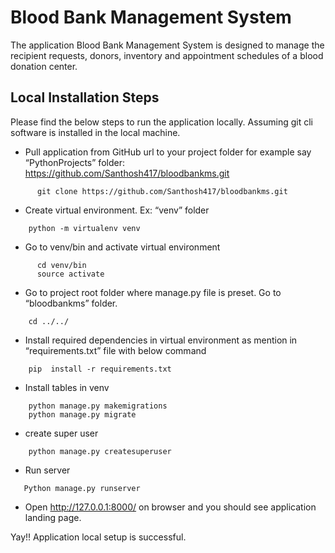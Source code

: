 # Blood Bank Management System
The application Blood Bank Management System is designed to manage the recipient requests, donors, inventory and appointment schedules of a blood donation center.


## Local Installation Steps
   Please find the below steps to run the application locally. Assuming git cli software is installed in the local machine.

* Pull application from GitHub url to your project folder for example say “PythonProjects” folder: https://github.com/Santhosh417/bloodbankms.git
```
      git clone https://github.com/Santhosh417/bloodbankms.git
```
*  	Create virtual environment. Ex: “venv” folder
```
    python -m virtualenv venv
```
*	Go to venv/bin and activate virtual environment
```
      cd venv/bin
      source activate
```
*	Go to project root folder where manage.py file is preset. Go to “bloodbankms” folder.
```
    cd ../../
```
*	Install required dependencies in virtual environment as mention in “requirements.txt” file with below command
```
    pip  install -r requirements.txt
```
*	Install tables in venv
```
    python manage.py makemigrations
    python manage.py migrate
```
*	create super user
```
    python manage.py createsuperuser
```
*	Run server 
```
   Python manage.py runserver
```
*	Open  http://127.0.0.1:8000/ on browser and you should see application landing page.

Yay!! Application local setup is successful.
